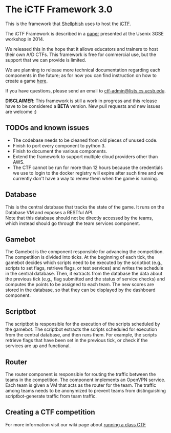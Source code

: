 # The iCTF Framework 3.0

This is the framework that [Shellphish](http://www.shellphish.net) uses to host the [iCTF](http://ictf.cs.ucsb.edu).

The iCTF Framework is described in a [paper](https://www.usenix.org/conference/3gse14/summit-program/presentation/vigna) presented at the Usenix 3GSE workshop in 2014. 

We released this in the hope that it allows educators and trainers to host their own A/D CTFs. 
This framework is free for commercial use, but the support that we can provide is limited.

We are planning to release more technical documentation regarding each components in the future; as for now you can find instruction on how to create a game [here](https://github.com/shellphish/ictf-framework/wiki/running-a-class-ctf). 

If you have questions, please send an email to ctf-admin@lists.cs.ucsb.edu. 

**DISCLAIMER**: This framework is still a work in progress and this release have to be considered a **BETA** version. New pull requests and new issues are welcome :)

## TODOs and known issues

- The codebase needs to be cleaned from old pieces of unused code.
- Finish to port every component to python 3.
- Finish to document the various components.
- Extend the framework to support multiple cloud providers other than AWS.
- The CTF cannot be run for more than 12 hours because the credentials we use to login to the docker registry will expire after such time and we currently don't have a way to renew them when the game is running.

## Database

This is the central database that tracks the state of the game. 
It runs on the Database VM and exposes a RESTful API.  
Note that this database should not be directly accessed by the teams, which instead should go through the team services component.   

## Gamebot

The Gamebot is the component responsible for advancing the competition. 
The competition is divided into ticks. 
At the beginning of each tick, the gamebot decides which scripts need to be executed by the scriptbot (e.g., scripts to set flags, retrieve flags, or test services) and writes the schedule in the central database. 
Then, it extracts from the database the data about the previous tick (e.g., flag submitted and the status of service checks) and computes the points to be assigned to each team. 
The new scores are stored in the database, so that they can be displayed by the dashboard component. 

## Scriptbot

The scriptbot is responsible for the execution of the scripts scheduled by the gamebot. 
The scriptbot extracts the scripts scheduled for execution from the central database, and then runs them. 
For example, the scripts retrieve flags that have been set in the previous tick, or check if the services are up and functional. 

## Router

The router component is responsible for routing the traffic between the teams in the competition. 
The component implements an OpenVPN service. Each team is given a VM that acts as the router for the team.
The traffic among teams needs to be anonymized to prevent teams from distinguishing scriptbot-generate traffic from team traffic.

## Creating a CTF competition

For more information visit our wiki page about [running a class CTF](https://github.com/shellphish/ictf-framework/wiki/running-a-class-ctf)

